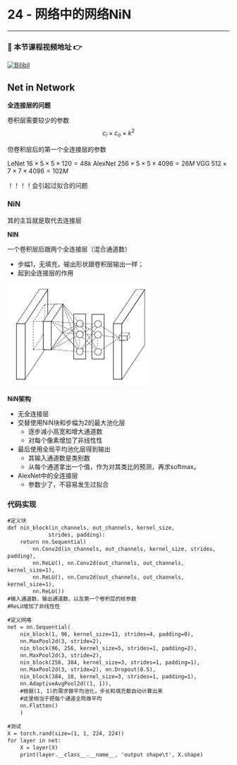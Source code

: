# 24 - 网络中的网络NiN

---

### 🎦 本节课程视频地址 👉
[![Bilibil](https://i2.hdslb.com/bfs/archive/d20ed4243d80ed7d2c047bc421254b5ff2797c8e.jpg@640w_400h_100Q_1c.webp)](https://www.bilibili.com/video/BV1Uv411G71b)
## Net in Network

**全连接层的问题**

卷积层需要较少的参数
$$c_i\times c_o\times k^2$$

但卷积层后的第一个全连接层的参数

LeNet $16\times5\times5\times120=48k$
AlexNet $256\times5\times5\times4096=26M$
VGG $512\times7\times7\times4096=102M$

！！！！会引起过拟合的问题

### NiN

其的主旨就是取代去连接层

**NIN**

一个卷积层后跟两个全连接层（混合通道数）
- 步幅1，无填充，输出形状跟卷积层输出一样；
- 起到全连接层的作用

![](\Images/1_Oa-HQ4r0TJ7eMb0SLj8YvQ.png)

**NiN架构**

- 无全连接层
- 交替使用NiN块和步幅为2的最大池化层
  - 逐步减小高宽和增大通道数
  - 对每个像素增加了非线性性
- 最后使用全局平均池化层得到输出
  - 其输入通道数是类别数
  - 从每个通道拿出一个值，作为对其类比的预测，再求softmax。
- AlexNet中的全连接层
  - 参数少了，不容易发生过拟合

### 代码实现

```
#定义块
def nin_block(in_channels, out_channels, kernel_size,
             strides, padding):
    return nn.Sequential(
        nn.Conv2d(in_channels, out_channels, kernel_size, strides, padding), 
        nn.ReLU(), nn.Conv2d(out_channels, out_channels, kernel_size=1),
        nn.ReLU(), nn.Conv2d(out_channels, out_channels, kernel_size=1),
        nn.ReLU())
#输入通道数，输出通道数，以及第一个卷积层的核参数
#ReLU增加了非线性性
```
```
#定义网咯
net = nn.Sequential(
    nin_block(1, 96, kernel_size=11, strides=4, padding=0),
    nn.MaxPool2d(3, stride=2),
    nin_block(96, 256, kernel_size=5, strides=1, padding=2),
    nn.MaxPool2d(3, stride=2),
    nin_block(256, 384, kernel_size=3, strides=1, padding=1),
    nn.MaxPool2d(3, stride=2), nn.Dropout(0.5),
    nin_block(384, 10, kernel_size=3, strides=1, padding=1),
    nn.AdaptiveAvgPool2d((1, 1)),
    #根据(1, 1)的需求做平均池化，步长和填充都自动计算出来
    #这里相当于把每个通道全局做平均
    nn.Flatten()
    )
```
```
#测试
X = torch.rand(size=(1, 1, 224, 224))
for layer in net:
    X = layer(X)
    print(layer.__class__.__name__, 'output shape\t', X.shape)
```

